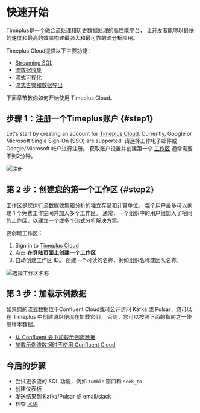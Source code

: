 # 快速开始

Timeplus是一个融合流处理和历史数据处理的高性能平台， 让开发者能够以最快的速度和最高的效率构建最强大和最可靠的流分析应用。

Timeplus Cloud提供以下主要功能：

* [Streaming SQL](query-syntax)
* [流数据收集](ingestion)
* [流式可视化](viz)
* [流式告警和数据导出](destination)

下面章节教你如何开始使用 Timeplus Cloud。

## 步骤 1：注册一个Timeplus账户 {#step1}

Let's start by creating an account for [Timeplus Cloud](https://us.timeplus.cloud/). Currently, Google or Microsoft Single Sign-On (SSO) are supported. 请选择工作电子邮件或 Google/Microsoft 帐户进行注册。 获取账户设置并创建第一个 [工作区](glossary#workspace) 通常需要不到2分钟。

![注册](/img/signup_screen.png)

## 第 2 步：创建您的第一个工作区 {#step2}

工作区是您运行流数据收集和分析的独立存储和计算单位。 每个用户最多可以创建 1 个免费工作空间并加入多个工作区。 通常，一个组织中的用户组加入了相同的工作区，以建立一个或多个流式分析解决方案。

要创建工作区：

1. Sign in to [Timeplus Cloud](https://us.timeplus.cloud/)
2. 点击 **在登陆页面上创建一个工作区**
3. 自动创建工作区 ID。 创建一个可读的名称，例如组织名称或团队名称。

![选择工作区名称](/img/workspace_name.png)



## 第 3 步：加载示例数据

如果您的流式数据位于Confluent Cloud或可公开访问 Kafka 或 Pulsar，您可以在 Timeplus 中创建源以便现在加载它们。 否则，您可以按照下面的指南之一使用样本数据。

* [从 Confluent 云中加载示例流数据](quickstart-confluent)
* [加载示例流数据时不使用 Confluent Cloud](quickstart-sample)

## 今后的步骤

* 尝试更多流的 SQL 功能，例如 `tumble` 窗口和 `seek_to`
* 创建仪表板
* 发送结果到 Kafka/Pulsar 或 email/slack
* 检查 [术语](glossary)

